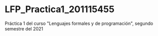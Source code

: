 # LFP_Practica1_201115455
Práctica 1 del curso "Lenguajes formales y de programación", segundo semestre del 2021
